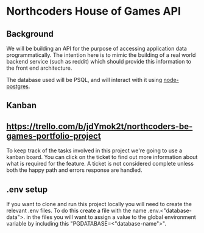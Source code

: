 # Northcoders House of Games API

## Background

We will be building an API for the purpose of accessing application data programmatically. The intention here is to mimic the building of a real world backend service (such as reddit) which should provide this information to the front end architecture.

The database used will be PSQL, and will interact with it using [node-postgres](https://node-postgres.com/).

## Kanban

## https://trello.com/b/jdYmok2t/northcoders-be-games-portfolio-project

To keep track of the tasks involved in this project we're going to use a kanban board. You can click on the ticket to find out more information about what is required for the feature. A ticket is not considered complete unless both the happy path and errors response are handled. 

## .env setup

If you want to clone and run this project locally you will need to create the relevant .env files. To do this create a file with the name .env.<"database-data">. in the files you will want to assign a value to the global environment variable by including this "PGDATABASE=<"database-name">".


